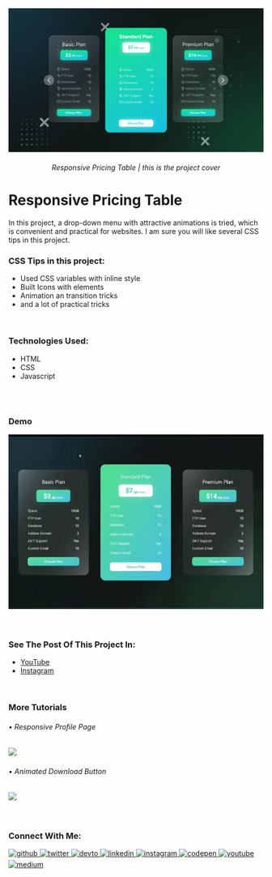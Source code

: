 <img src="https://github.com/MohammadSahragard/Responsive-Pricing-Table/blob/main/Thumbnile.png?raw=true" alt="Responsive pricing table" />
<h6 align="center">Responsive Pricing Table | this is the project cover</h6>

# Responsive Pricing Table
In this project, a drop-down menu with attractive animations is tried, which is convenient and practical for websites.
I am sure you will like several CSS tips in this project.
### CSS Tips in this project:
- Used CSS variables with inline style
- Built Icons with elements
- Animation an transition tricks
- and a lot of practical tricks

<br />

### Technologies Used:
- HTML
- CSS
- Javascript

<br />
<br />

### Demo
<div align="center">
  <img src="https://github.com/MohammadSahragard/Responsive-Pricing-Table/blob/main/demo.gif?raw=true" />
</div>

<br />
<br />

### See The Post Of This Project In:
- [YouTube](https://youtu.be/4L_YMgfa6n4)
- [Instagram]()

<br />

### More Tutorials
<div>
  <div>
    <h6>• Responsive Profile Page</h6>
    <a href="https://t.co/aMYyLNZsdZ">
      <img src="https://user-images.githubusercontent.com/77649975/189556098-53b87a79-320d-4b7c-b8b9-b78bb400da4e.png" width="150px" />
    </a>
  </div>
  <div>
    <h6>• Animated Download Button</h6>
    <a href="https://youtu.be/GqeuTyft0kE">
      <img src="https://github.com/MohammadSahragard/Download-Button-Animation/raw/main/download-button.png?raw=true" width="150px" />
    </a>
  </div>
</div>

<br />
<br />

### Connect With Me:  
<a href="https://github.com/MohammadSahragrad" target="_blank">
<img src=https://img.shields.io/badge/github-%2324292e.svg?&style=for-the-badge&logo=github&logoColor=white alt=github style="margin-bottom: 5px;" />
</a>
<a href="https://twitter.com/MammadSahragard" target="_blank">
<img src=https://img.shields.io/badge/twitter-%2300acee.svg?&style=for-the-badge&logo=twitter&logoColor=white alt=twitter style="margin-bottom: 5px;" />
</a>
<a href="https://dev.to/MohammadSahragard" target="_blank">
<img src=https://img.shields.io/badge/dev.to-%2308090A.svg?&style=for-the-badge&logo=dev.to&logoColor=white alt=devto style="margin-bottom: 5px;" />
</a>
<a href="https://linkedin.com/in/MohammadSahragard" target="_blank">
<img src=https://img.shields.io/badge/linkedin-%231E77B5.svg?&style=for-the-badge&logo=linkedin&logoColor=white alt=linkedin style="margin-bottom: 5px;" />
</a>
<a href="https://instagram.com/MohammadSahragard" target="_blank">
<img src=https://img.shields.io/badge/instagram-%23000000.svg?&style=for-the-badge&logo=instagram&logoColor=white alt=instagram style="margin-bottom: 5px;" />
</a>
<a href="https://codepen.com/MohammadSahragard" target="_blank">
<img src=https://img.shields.io/badge/codepen-%23131417.svg?&style=for-the-badge&logo=codepen&logoColor=white alt=codepen style="margin-bottom: 5px;" />
</a>
<a href="https://www.youtube.com/user/https://www.youtube.com/user/https://www.youtube.com/channel/UCmlrWX41qiXEv6QNMzivxIw" target="_blank">
<img src=https://img.shields.io/badge/youtube-%23EE4831.svg?&style=for-the-badge&logo=youtube&logoColor=white alt=youtube style="margin-bottom: 5px;" />
</a>
<a href="https://medium.com/MohammadSahragard" target="_blank">
<img src=https://img.shields.io/badge/medium-%23292929.svg?&style=for-the-badge&logo=medium&logoColor=white alt=medium style="margin-bottom: 5px;" />
</a>  

